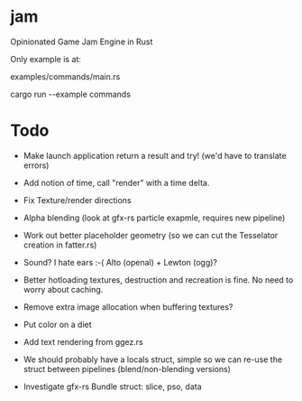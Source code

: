 # jam
Opinionated Game Jam Engine in Rust

Only example is at:

examples/commands/main.rs

cargo run --example commands

# Todo
- Make launch application return a result and try! (we'd have to translate errors)
- Add notion of time, call "render" with a time delta.
- Fix Texture/render directions
- Alpha blending (look at gfx-rs particle exapmle, requires new pipeline)
- Work out better placeholder geometry (so we can cut the Tesselator creation in fatter.rs)
- Sound? I hate ears :-( Alto (openal) + Lewton (ogg)?
- Better hotloading textures, destruction and recreation is fine. No need to worry about caching.
- Remove extra image allocation when buffering textures?
- Put color on a diet
- Add text rendering from ggez.rs
- We should probably have a locals struct, simple so we can re-use the struct between pipelines (blend/non-blending versions)

- Investigate gfx-rs Bundle struct: slice, pso, data